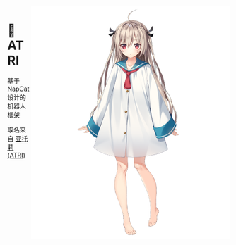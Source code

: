 <img src="https://github.com/HkTeamX/ATRI/blob/main/ATRI.png?raw=true" align="right" style="height:530px;width:450px;" />

# 🤖 ATRI

基于 [NapCat](https://github.com/NapNeko/NapCatQQ) 设计的机器人框架

取名来自 [亚托莉(ATRI)](https://mzh.moegirl.org.cn/%E4%BA%9A%E6%89%98%E8%8E%89)
